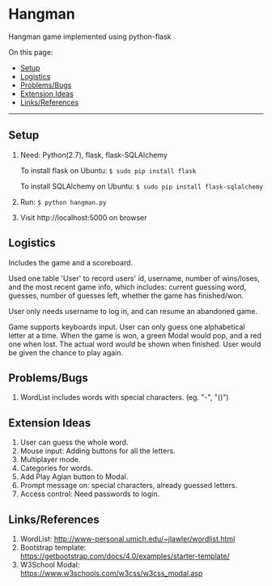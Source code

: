 # Hangman

Hangman game implemented using python-flask

On this page:

* [Setup](#setup)
* [Logistics](#logistics)
* [Problems/Bugs](#problemsbugs)	
* [Extension Ideas](#extension-ideas)
* [Links/References](#linksreferences)

- - -

## Setup
1. Need: Python(2.7), flask, flask-SQLAlchemy

    To install flask on Ubuntu: `$ sudo pip install flask`
    
    To install SQLAlchemy on Ubuntu: `$ sudo pip install flask-sqlalchemy`
  
2. Run: `$ python hangman.py`
3. Visit http://localhost:5000 on browser

## Logistics
Includes the game and a scoreboard.

Used one table 'User' to record users' id, username, number of wins/loses, and the most recent game info, which includes: current guessing word, guesses, number of guesses left, whether the game has finished/won.

User only needs username to log in, and can resume an abandoned game.

Game supports keyboards input. User can only guess one alphabetical letter at a time.
When the game is won, a green Modal would pop, and a red one when lost. The actual word would be shown when finished. User would be given the chance to play again.

## Problems/Bugs
1. WordList includes words with special characters. (eg. "-", "()")

## Extension Ideas
1. User can guess the whole word.
2. Mouse input: Adding buttons for all the letters.
3. Multiplayer mode.
4. Categories for words.
5. Add Play Agian button to Modal.
6. Prompt message on: special characters, already guessed letters.
7. Access control: Need passwords to login.

## Links/References
1. WordList: http://www-personal.umich.edu/~jlawler/wordlist.html
2. Bootstrap template: https://getbootstrap.com/docs/4.0/examples/starter-template/
3. W3School Modal: https://www.w3schools.com/w3css/w3css_modal.asp
